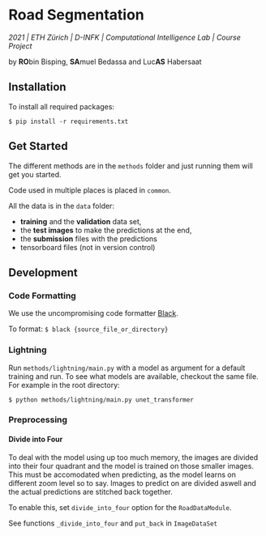 # Road Segmentation
_2021 | ETH Zürich | D-INFK | Computational Intelligence Lab | Course Project_ 

by **RO**bin Bisping, **SA**muel Bedassa and Luc**AS** Habersaat


## Installation
To install all required packages:
```
$ pip install -r requirements.txt
```

## Get Started
The different methods are in the `methods` folder and just running them will get you started.

Code used in multiple places is placed in `common`.

All the data is in the `data` folder:
* **training** and the **validation** data set,
* the **test images** to make the predictions at the end,
* the **submission** files with the predictions
* tensorboard files (not in version control)



## Development

### Code Formatting
We use the uncompromising code formatter [Black](https://github.com/psf/black). 

To format: `$ black {source_file_or_directory}`

### Lightning
Run `methods/lightning/main.py` with a model as argument for a default training and run.
To see what models are available, checkout the same file.
For example in the root directory:
```
$ python methods/lightning/main.py unet_transformer
```

### Preprocessing
#### Divide into Four
To deal with the model using up too much memory, the images are divided into their four quadrant and the model is trained on those smaller images.
This must be accomodated when predicting, as the model learns on different zoom level so to say. Images to predict on are divided aswell and the actual predictions are stitched back together.

To enable this, set `divide_into_four` option for the `RoadDataModule`.

See functions `_divide_into_four` and `put_back` in `ImageDataSet`